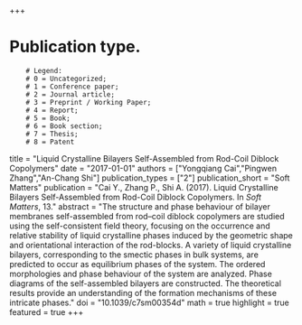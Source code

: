+++
# Publication type.
        # Legend: 
        # 0 = Uncategorized; 
        # 1 = Conference paper; 
        # 2 = Journal article;
        # 3 = Preprint / Working Paper; 
        # 4 = Report; 
        # 5 = Book; 
        # 6 = Book section;
        # 7 = Thesis; 
        # 8 = Patent
title = "Liquid Crystalline Bilayers Self-Assembled from Rod-Coil Diblock Copolymers"
date = "2017-01-01"
authors = ["Yongqiang Cai","Pingwen Zhang","An-Chang Shi"]
publication_types = ["2"]
publication_short = "Soft Matters"
publication = "Cai Y., Zhang P., Shi A. (2017). Liquid Crystalline Bilayers Self-Assembled from Rod-Coil Diblock Copolymers. In _Soft Matters_, 13."
abstract = "The structure and phase behaviour of bilayer membranes self-assembled from rod–coil diblock copolymers are studied using the self-consistent field theory, focusing on the occurrence and relative stability of liquid crystalline phases induced by the geometric shape and orientational interaction of the rod-blocks. A variety of liquid crystalline bilayers, corresponding to the smectic phases in bulk systems, are predicted to occur as equilibrium phases of the system. The ordered morphologies and phase behaviour of the system are analyzed. Phase diagrams of the self-assembled bilayers are constructed. The theoretical results provide an understanding of the formation mechanisms of these intricate phases."
doi = "10.1039/c7sm00354d"
math = true
highlight = true
featured = true
+++